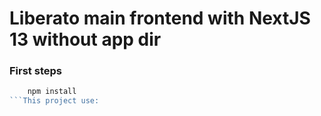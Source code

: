 # Liberato main frontend with NextJS 13 without app dir

### First steps

```ts
    npm install
```This project use:
